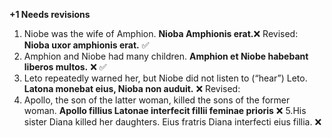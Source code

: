 **+1 Needs revisions**

1. Niobe was the wife of Amphion.
**Nioba Amphionis erat.**❌
Revised: **Nioba uxor amphionis erat.** ✅
2. Amphion and Niobe had many children.
**Amphion et Niobe habebant liberos multos.** ❌ ✅
3. Leto repeatedly warned her, but Niobe did not listen to (“hear”) Leto.
**Latona monebat eius, Nioba non auduit.** ❌
Revised: 
4. Apollo, the son of the latter woman, killed the sons of the former woman.
**Apollo fillius Latonae interfecit fillii feminae prioris** ❌
5.His sister Diana killed her daughters.
Eius fratris Diana interfecti eius fillia. ❌
